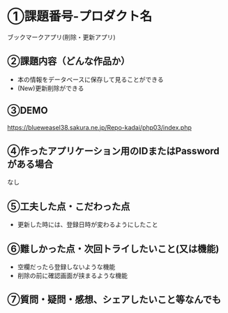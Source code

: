 # ①課題番号-プロダクト名

ブックマークアプリ(削除・更新アプリ)

## ②課題内容（どんな作品か）

- 本の情報をデータベースに保存して見ることができる
- (New)更新削除ができる

## ③DEMO

https://blueweasel38.sakura.ne.jp/Repo-kadai/php03/index.php

## ④作ったアプリケーション用のIDまたはPasswordがある場合

なし

## ⑤工夫した点・こだわった点

- 更新した時には、登録日時が変わるようにしたこと

## ⑥難しかった点・次回トライしたいこと(又は機能)

- 空欄だったら登録しないような機能
- 削除の前に確認画面が挟まるような機能

## ⑦質問・疑問・感想、シェアしたいこと等なんでも

